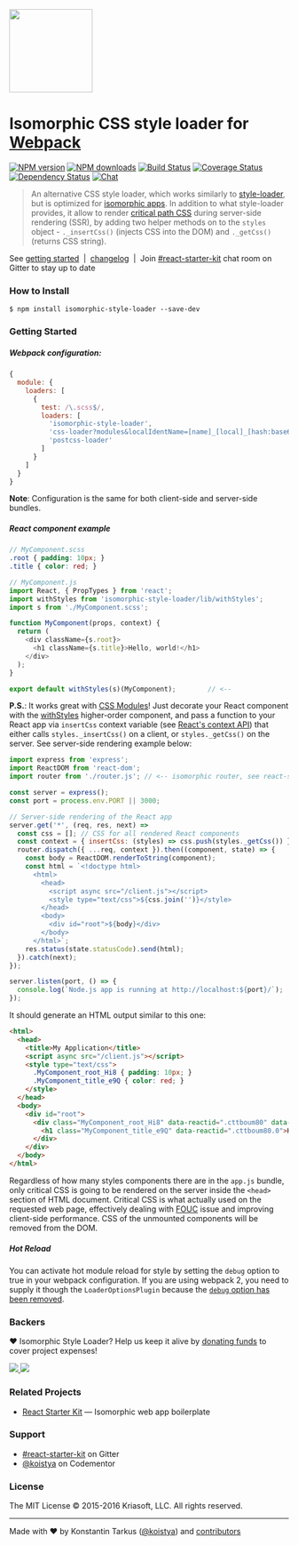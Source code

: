 <img src="https://cloud.githubusercontent.com/assets/8555194/19997705/b525f258-a268-11e6-831d-ce959ec212e8.png" width="150" height="150" />

# Isomorphic CSS style loader for [Webpack](http://webpack.github.io)

[![NPM version](http://img.shields.io/npm/v/isomorphic-style-loader.svg?style=flat-square)](https://www.npmjs.com/package/isomorphic-style-loader)
[![NPM downloads](http://img.shields.io/npm/dm/isomorphic-style-loader.svg?style=flat-square)](https://www.npmjs.com/package/isomorphic-style-loader)
[![Build Status](http://img.shields.io/travis/kriasoft/isomorphic-style-loader/master.svg?style=flat-square)](https://travis-ci.org/kriasoft/isomorphic-style-loader)
[![Coverage Status](https://img.shields.io/coveralls/kriasoft/isomorphic-style-loader.svg?style=flat-square)](https://coveralls.io/github/kriasoft/isomorphic-style-loader)
[![Dependency Status](http://img.shields.io/david/kriasoft/isomorphic-style-loader.svg?style=flat-square)](https://david-dm.org/kriasoft/isomorphic-style-loader)
[![Chat](http://img.shields.io/badge/chat_room-%23react--starter--kit-blue.svg?style=flat-square)](https://gitter.im/kriasoft/react-starter-kit)

> An alternative CSS style loader, which works similarly to
> [style-loader](https://github.com/webpack/style-loader), but is optimized for
> [isomorphic apps](http://nerds.airbnb.com/isomorphic-javascript-future-web-apps/).
> In addition to what style-loader provides, it allow to render
> [critical path CSS](https://developers.google.com/web/fundamentals/performance/critical-rendering-path/)
> during server-side rendering (SSR), by adding two helper methods on to the
> `styles` object - `._insertCss()` (injects CSS into the DOM) and `._getCss()`
> (returns CSS string).

See [getting started](#getting-started) &nbsp;|&nbsp; [changelog](CHANGELOG.md) &nbsp;|&nbsp;
Join [#react-starter-kit](https://gitter.im/kriasoft/react-starter-kit) chat room on Gitter to stay
up to date

### How to Install

```
$ npm install isomorphic-style-loader --save-dev
```

### Getting Started

##### Webpack configuration:

```js
{
  module: {
    loaders: [
      {
        test: /\.scss$/,
        loaders: [
          'isomorphic-style-loader',
          'css-loader?modules&localIdentName=[name]_[local]_[hash:base64:3]',
          'postcss-loader'
        ]
      }
    ]
  }
}
```

**Note**: Configuration is the same for both client-side and server-side bundles.

##### React component example

```scss
// MyComponent.scss
.root { padding: 10px; }
.title { color: red; }
```

```js
// MyComponent.js
import React, { PropTypes } from 'react';
import withStyles from 'isomorphic-style-loader/lib/withStyles';
import s from './MyComponent.scss';

function MyComponent(props, context) {
  return (
    <div className={s.root}>
      <h1 className={s.title}>Hello, world!</h1>
    </div>
  );
}

export default withStyles(s)(MyComponent);        // <--
```

**P.S.**: It works great with [CSS Modules](https://github.com/css-modules/css-modules)!
Just decorate your React component with the [withStyles](https://github.com/kriasoft/isomorphic-style-loader/blob/master/src/withStyles.js)
higher-order component, and pass a function to your React app via `insertCss`
context variable (see [React's context API](https://facebook.github.io/react/docs/context))
that either calls `styles._insertCss()` on a client, or `styles._getCss()`
on the server. See server-side rendering example below:

```js
import express from 'express';
import ReactDOM from 'react-dom';
import router from './router.js'; // <-- isomorphic router, see react-starter-kit for example

const server = express();
const port = process.env.PORT || 3000;

// Server-side rendering of the React app
server.get('*', (req, res, next) =>
  const css = []; // CSS for all rendered React components
  const context = { insertCss: (styles) => css.push(styles._getCss()) };
  router.dispatch({ ...req, context }).then((component, state) => {
    const body = ReactDOM.renderToString(component);
    const html = `<!doctype html>
      <html>
        <head>
          <script async src="/client.js"></script>
          <style type="text/css">${css.join('')}</style>
        </head>
        <body>
          <div id="root">${body}</div>
        </body>
      </html>`;
    res.status(state.statusCode).send(html);
  }).catch(next);
});

server.listen(port, () => {
  console.log(`Node.js app is running at http://localhost:${port}/`);
});
```

It should generate an HTML output similar to this one:

```html
<html>
  <head>
    <title>My Application</title>
    <script async src="/client.js"></script>
    <style type="text/css">
      .MyComponent_root_Hi8 { padding: 10px; }
      .MyComponent_title_e9Q { color: red; }
    </style>
  </head>
  <body>
    <div id="root">
      <div class="MyComponent_root_Hi8" data-reactid=".cttboum80" data-react-checksum="564584530">
        <h1 class="MyComponent_title_e9Q" data-reactid=".cttboum80.0">Hello, World!</h1>
      </div>
    </div>
  </body>
</html>
```

Regardless of how many styles components there are in the `app.js` bundle,
only critical CSS is going to be rendered on the server inside the `<head>`
section of HTML document. Critical CSS is what actually used on the
requested web page, effectively dealing with [FOUC](https://en.wikipedia.org/wiki/Flash_of_unstyled_content)
issue and improving client-side performance. CSS of the unmounted components
will be removed from the DOM.

##### Hot Reload

You can activate hot module reload for style by setting the `debug` option to true in your webpack
configuration. If you are using webpack 2, you need to supply it though the `LoaderOptionsPlugin`
because the [`debug` option has been removed](https://gist.github.com/sokra/27b24881210b56bbaff7#loader-options--minimize).

### Backers

♥ Isomorphic Style Loader? Help us keep it alive by [donating funds](https://www.patreon.com/tarkus) to cover project expenses!

<a href="https://github.com/koistya" target="_blank">
  <img src="https://github.com/koistya.png?size=64">
</a>
<a href="https://www.patreon.com/bePatron?patAmt=25&amp;u=2475816" target="_blank">
  <img src="https://opencollective.com/static/images/become_backer.svg">
</a>

### Related Projects

 * [React Starter Kit](https://github.com/kriasoft/react-starter-kit) — Isomorphic web app boilerplate

### Support

 * [#react-starter-kit](https://gitter.im/kriasoft/react-starter-kit) on Gitter
 * [@koistya](https://www.codementor.io/koistya) on Codementor

### License

The MIT License © 2015-2016 Kriasoft, LLC. All rights reserved.

---
Made with ♥ by Konstantin Tarkus ([@koistya](https://twitter.com/koistya)) and [contributors](https://github.com/kriasoft/isomorphic-style-loader/graphs/contributors)
